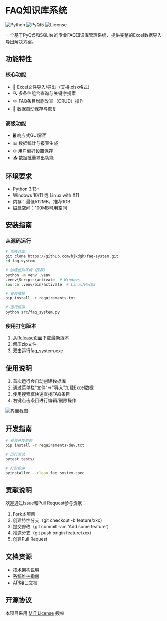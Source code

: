 # FAQ知识库系统

![Python](https://img.shields.io/badge/Python-3.13-blue)
![PyQt5](https://img.shields.io/badge/PyQt5-5.15-green)
![License](https://img.shields.io/badge/License-MIT-green)

一个基于PyQt5和SQLite的专业FAQ知识库管理系统，提供完整的Excel数据导入导出解决方案。

## 功能特性

### 核心功能
- 📁 Excel文件导入/导出（支持.xlsx格式）
- 🔍 多条件组合查询与关键字搜索
- ✏️ FAQ条目增删改查（CRUD）操作
- 🔄 数据自动保存与恢复

### 高级功能
- 🖥️ 响应式GUI界面
- 📊 数据统计与报表生成
- ⚙️ 用户偏好设置保存
- 📤 数据批量导出功能

## 环境要求
- Python 3.13+
- Windows 10/11 或 Linux with X11
- 内存：最低512MB，推荐1GB
- 磁盘空间：100MB可用空间

## 安装指南

### 从源码运行
```bash
# 克隆仓库
git clone https://github.com/bjkdgh/faq-system.git
cd faq-system

# 创建虚拟环境（推荐）
python -m venv .venv
.venv\Scripts\activate  # Windows
source .venv/bin/activate  # Linux/MacOS

# 安装依赖
pip install -r requirements.txt

# 运行程序
python src/faq_system.py
```

### 使用打包版本
1. 从[Release页面](https://github.com/bjkdgh/faq-system/releases)下载最新版本
2. 解压zip文件
3. 双击运行faq_system.exe

## 使用说明
1. 首次运行会自动创建数据库
2. 通过菜单栏"文件"→"导入"加载Excel数据
3. 使用搜索框快速查找FAQ条目
4. 右键点击条目进行编辑/删除操作

![界面截图](docs/screenshot.png)

## 开发指南
```bash
# 安装开发依赖
pip install -r requirements-dev.txt

# 运行测试
pytest tests/

# 打包程序
pyinstaller --clean faq_system.spec
```

## 贡献说明
欢迎通过Issue和Pull Request参与贡献：
1. Fork本项目
2. 创建特性分支（git checkout -b feature/xxx）
3. 提交修改（git commit -am 'Add some feature'）
4. 推送分支（git push origin feature/xxx）
5. 创建Pull Request

## 文档资源
- [技术架构说明](技术手册.md)
- [系统维护指南](维护手册.md)
- [API接口文档](docs/api.md)

## 开源协议
本项目采用 [MIT License](LICENSE) 授权
